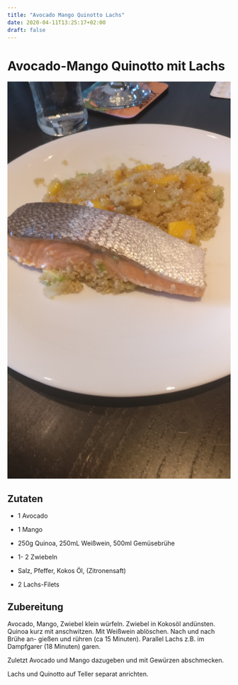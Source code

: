 ```yaml
---
title: "Avocado Mango Quinotto Lachs"
date: 2020-04-11T13:25:17+02:00
draft: false
---
```


# Avocado-Mango Quinotto mit Lachs

![Avocado Mango Quinotto mit Lachs](./avocado-mango-quinotto-lachs-1.jpg)

## Zutaten

* 1 Avocado

* 1 Mango 

* 250g Quinoa, 250mL Weißwein, 500ml Gemüsebrühe
* 1- 2 Zwiebeln 
* Salz, Pfeffer, Kokos Öl, (Zitronensaft)
* 2 Lachs-Filets

## Zubereitung

Avocado, Mango, Zwiebel klein würfeln. Zwiebel in Kokosöl andünsten. Quinoa kurz mit anschwitzen. Mit Weißwein ablöschen. Nach und nach Brühe an- gießen und rühren (ca 15 Minuten). Parallel Lachs z.B. im Dampfgarer (18  Minuten) garen. 

Zuletzt Avocado und Mango dazugeben und mit Ge­würzen abschmecken. 

Lachs und Quinotto auf Teller separat anrichten. 
